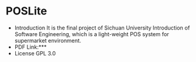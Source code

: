 # POSLite
  * Introduction
    It is the final project of Sichuan University Introduction of Software Engineering, which is a light-weight POS system for supermarket environment.
  * PDF Link:***
  * License
    GPL 3.0
